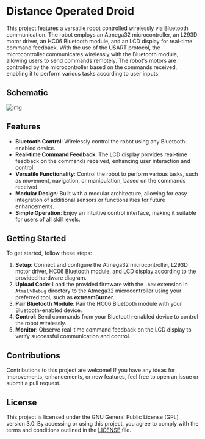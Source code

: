 # Distance Operated Droid

This project features a versatile robot controlled wirelessly via Bluetooth communication. The robot employs an Atmega32 microcontroller, an L293D motor driver, an HC06 Bluetooth module, and an LCD display for real-time command feedback. With the use of the USART protocol, the microcontroller communicates wirelessly with the Bluetooth module, allowing users to send commands remotely. The robot's motors are controlled by the microcontroller based on the commands received, enabling it to perform various tasks according to user inputs.

## Schematic
![img](https://github.com/tusharmalankiya/Distance-Operated-Droid/assets/85736626/770dbe5b-69b0-4cc8-9a5e-69fc7b6a1374)


## Features

- **Bluetooth Control**: Wirelessly control the robot using any Bluetooth-enabled device.
- **Real-time Command Feedback**: The LCD display provides real-time feedback on the commands received, enhancing user interaction and control.
- **Versatile Functionality**: Control the robot to perform various tasks, such as movement, navigation, or manipulation, based on the commands received.
- **Modular Design**: Built with a modular architecture, allowing for easy integration of additional sensors or functionalities for future enhancements.
- **Simple Operation**: Enjoy an intuitive control interface, making it suitable for users of all skill levels.

## Getting Started

To get started, follow these steps:

1. **Setup**: Connect and configure the Atmega32 microcontroller, L293D motor driver, HC06 Bluetooth module, and LCD display according to the provided hardware diagram.
2. **Upload Code**: Load the provided firmware with the `.hex` extension in `Atmel`>`Debug` directory to the Atmega32 microcontroller using your preferred tool, such as **extreamBurner**.
3. **Pair Bluetooth Module**: Pair the HC06 Bluetooth module with your Bluetooth-enabled device.
4. **Control**: Send commands from your Bluetooth-enabled device to control the robot wirelessly.
5. **Monitor**: Observe real-time command feedback on the LCD display to verify successful communication and control.

## Contributions

Contributions to this project are welcome! If you have any ideas for improvements, enhancements, or new features, feel free to open an issue or submit a pull request.

## License

This project is licensed under the GNU General Public License (GPL) version 3.0. By accessing or using this project, you agree to comply with the terms and conditions outlined in the [LICENSE](LICENSE) file.

